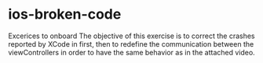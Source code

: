 # ios-broken-code
Excerices to onboard
The objective of this exercise is to correct the crashes reported by XCode in first, then to redefine the communication between the viewControllers in order to have the same behavior as in the attached video.
